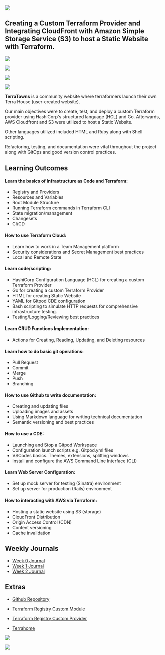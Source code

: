 ![ ](https://raw.githubusercontent.com/jbangurajr/terraform-beginner-bootcamp-2023/main/assets/Terraform-Cloud-Project-Bootcamp-2023.jpg)

## Creating a Custom Terraform Provider and Integrating CloudFront with Amazon Simple Storage Service (S3) to host a Static Website with Terraform.

![ ](https://raw.githubusercontent.com/jbangurajr/terraform-beginner-bootcamp-2023/main/assets/Architectural%20Diagram1.jpg)

![ ](https://raw.githubusercontent.com/jbangurajr/terraform-beginner-bootcamp-2023/main/assets/Architectural%20Diagram2.jpg)

![ ](https://raw.githubusercontent.com/jbangurajr/terraform-beginner-bootcamp-2023/main/assets/Architectural%20Diagram3.jpg)

![ ](https://raw.githubusercontent.com/jbangurajr/terraform-beginner-bootcamp-2023/main/assets/Architectural%20Diagram4.jpg)


**TerraTowns** is a community website where terraformers launch their own Terra House (user-created website).

Our main objectives were to create, test, and deploy a custom Terraform provider using HashiCorp's structured language (HCL) and Go. Afterwards, AWS Cloudfront and S3 were utilized to host a Static Website. 

Other languages utilized included HTML and Ruby along with Shell scripting. 

Refactoring, testing, and documentation were vital throughout the project along with GitOps and good version control practices.

## Learning Outcomes

#### Learn the basics of Infrastructure as Code and Terraform:
- Registry and Providers
- Resources and Variables
- Root Module Structure
- Running Terraform commands in Terraform CLI
- State migration/management
- Changesets
- CI/CD

#### How to use Terraform Cloud:
- Learn how to work in a Team Management platform
- Security considerations and Secret Management best practices
- Local and Remote State 

#### Learn code/scripting: 
- HashiCorp Configuration Language (HCL) for creating a custom Terraform Provider
- Go for creating a custom Terraform Provider
- HTML for creating Static Website
- YAML for Gitpod CDE configuration
- Bash scripting to simulate HTTP requests for comprehensive infrastructure testing.
- Testing/Logging/Reviewing best practices

#### Learn CRUD Functions Implementation: 
- Actions for Creating, Reading, Updating, and Deleting resources

#### Learn how to do basic git operations: 
- Pull Request
- Commit
- Merge
- Push
- Branching

#### How to use Github to write documentation:
- Creating and updating files
- Uploading images and assets
- Using Markdown language for writing technical documentation 
- Semantic versioning and best practices

#### How to use a CDE:
- Launching and Stop a Gitpod Workspace
- Configuration launch scripts e.g. Gitpod.yml files
- VSCodes basics. Themes, extensions, splitting windows
- Install and configure the AWS Command Line Interface (CLI)

#### Learn Web Server Configuration: 
- Set up mock server for testing (Sinatra) environment
- Set up server for production (Rails) environment

#### How to interacting with AWS via Terraform: 
- Hosting a static website using S3 (storage)
- CloudFront Distribution 
- Origin Access Control (CDN)
- Content versioning 
- Cache invalidation


## Weekly Journals

- [Week 0 Journal](journal/week0.md)
- [Week 1 Journal](journal/week1.md)
- [Week 2 Journal](journal/week2.md)

## Extras
- [Github Repository](https://github.com/jbangurajr/terraform-beginner-bootcamp-2023 )

- [Terraform Registry Custom Module](https://registry.terraform.io/modules/jbangurajr/bootcamp-2023/beginner/latest)

- [Terraform Registry Custom Provider](https://registry.terraform.io/modules/jbangurajr/bootcamp-2023/beginner/latest)

- [Terrahome](https://terratowns.cloud/)


![ ](https://raw.githubusercontent.com/jbangurajr/terraform-beginner-bootcamp-2023/main/assets/terratown.jpg)

![ ](https://raw.githubusercontent.com/jbangurajr/terraform-beginner-bootcamp-2023/main/assets/terratown2.jpg)